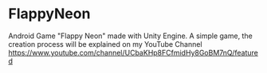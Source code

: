 # FlappyNeon
Android Game "Flappy Neon" made with Unity Engine. A simple game, the creation process will be explained on my YouTube Channel  https://www.youtube.com/channel/UCbaKHp8FCfmidHy8GoBM7nQ/featured
